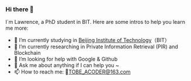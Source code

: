 ### Hi there 👋

I`m Lawrence, a PhD student in BIT. Here are some intros to help you learn me more:

- 🔭 I’m currently studying in [Beijing Institute of Technology](https://www.bit.edu.cn/)（BIT）
- 🌱 I’m currently researching in Private Information Retrieval (PIR) and Blockchain
- 🤔 I’m looking for help with Google & Github
- 💬 Ask me about anything if I can help you ~  
- 📫 How to reach me: 📮TOBE_ACODER@163.com


